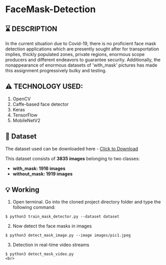 # FaceMask-Detection

## :hourglass: DESCRIPTION
In the current situation due to Covid-19, there is no proficient face mask detection applications which are presently sought after for transportation implies, thickly populated zones, private regions, enormous scope producers and different endeavors to guarantee security. Additionally, the nonappearance of enormous datasets of 'with_mask' pictures has made this assignment progressively bulky and testing.


## :warning: TECHNOLOGY USED:
1. OpenCV
2. Caffe-based face detector
3. Keras
4. TensorFlow
5. MobileNetV2


## :file_folder: Dataset
The dataset used can be downloaded here - [Click to Download](https://drive.google.com/drive/folders/1XDte2DL2Mf_hw4NsmGst7QtYoU7sMBVG?usp=sharing)

This dataset consists of __3835 images__ belonging to two classes:
*	__with_mask: 1916 images__
*	__without_mask: 1919 images__


## :bulb: Working

1. Open terminal. Go into the cloned project directory folder and type the following command:
```
$ python3 train_mask_detector.py --dataset dataset
```

2. Now detect the face masks in images 
```
$ python3 detect_mask_image.py --image images/pic1.jpeg
```

3. Detection in real-time video streams
```
$ python3 detect_mask_video.py 
<br>
